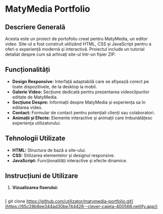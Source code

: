 # MatyMedia Portfolio

## Descriere Generală
Acesta este un proiect de portofoliu creat pentru MatyMedia, un editor video. Site-ul a fost construit utilizând HTML, CSS și JavaScript pentru a oferi o experiență modernă și interactivă. Proiectul include un tutorial detaliat despre cum să arhivați site-ul într-un fișier ZIP.

## Funcționalități

- **Design Responsive:** Interfață adaptabilă care se afișează corect pe toate dispozitivele, de la desktop la mobil.
- **Galerie Video:** Secțiune dedicată pentru prezentarea videoclipurilor editate de MatyMedia.
- **Secțiune Despre:** Informații despre MatyMedia și experiența sa în editarea video.
- **Contact:** Formular de contact pentru potențiali clienți sau colaboratori.
- **Animații și Efecte:** Elemente interactive și animații care îmbunătățesc experiența utilizatorului.

## Tehnologii Utilizate

- **HTML:** Structura de bază a site-ului.
- **CSS:** Stilizarea elementelor și designul responsive.
- **JavaScript:** Funcționalități interactive și efecte dinamice.

## Instrucțiuni de Utilizare

1. **Vizualizarea fiserului:**
   ```bash
  [ git clone https://github.com/utilizator/matymedia-portfolio.git](https://65c28b8ee344ad30be744426--clever-cajeta-400566.netlify.app/)
